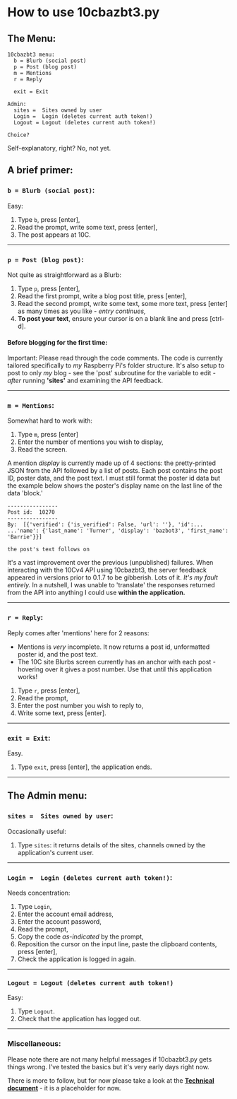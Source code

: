 # How to use 10cbazbt3.py

## The Menu:
````
10cbazbt3 menu:
  b = Blurb (social post)
  p = Post (blog post)
  m = Mentions
  r = Reply

  exit = Exit

Admin:
  sites =  Sites owned by user
  Login =  Login (deletes current auth token!)
  Logout = Logout (deletes current auth token!)

Choice?
````

Self-explanatory, right?  No, not yet.

## A brief primer:

### `b = Blurb (social post)`:
Easy:

1. Type `b`, press [enter],
1. Read the prompt, write some text, press [enter],
1. The post appears at 10C.

---

### `p = Post (blog post)`:
Not quite as straightforward as a Blurb:

1. Type `p`, press [enter],
1. Read the first prompt, write a blog post title, press [enter],
1. Read the second prompt, write some text, some more text, press [enter] as many times as you like - *entry continues,*
1. **To post your text**, ensure your cursor is on a blank line and press [ctrl-d].

#### Before blogging for the first time:
Important: Please read through the code comments.  The code is currently tailored specifically to *my* Raspberry Pi's folder structure.  It's also setup to post to only *my* blog - see the 'post' subroutine for the variable to edit - *after* running **'sites'** and examining the API feedback.

---

### `m = Mentions`:
Somewhat hard to work with:

1. Type `m`, press [enter]
1. Enter the number of mentions you wish to display,
1. Read the screen.

A mention *display* is currently made up of 4 sections: the pretty-printed JSON from the API followed by a list of posts.  Each post contains the post ID, poster data, and the post text.  I must still format the poster id data but the example below shows the poster's display name on the last line of the data 'block.'

````
----------------
Post id:  10270
----------------
By:  [{'verified': {'is_verified': False, 'url': ''}, 'id':...
...'name': {'last_name': 'Turner', 'display': 'bazbot3', 'first_name': 'Barrie'}}]

the post's text follows on
````

It's a vast improvement over the previous (unpublished) failures.  When interacting with the 10Cv4 API using 10cbazbt3, the server feedback appeared in versions prior to 0.1.7 to be gibberish.  Lots of it.  *It's my fault entirely.*  In a nutshell, I was unable to 'translate' the responses returned from the API into anything I could use **within the application.**

---

### `r = Reply`:
Reply comes after 'mentions' here for 2 reasons:

* Mentions is *very* incomplete.  It now returns a post id, unformatted poster id, and the post text.
* The 10C site Blurbs screen currently has an anchor with each post - hovering over it gives a post number.  Use that until this application works!

1. Type `r`, press [enter],
1. Read the prompt,
1. Enter the post number you wish to reply to,
1. Write some text, press [enter].

---

### `exit = Exit`:
Easy.

1. Type `exit`, press [enter], the application ends.

---

## The Admin menu:

### `sites =  Sites owned by user`:
Occasionally useful:

1. Type `sites`: it returns details of the sites, channels owned by the application's current user.

---

### `Login =  Login (deletes current auth token!)`:
Needs concentration:

1. Type `Login`,
1. Enter the account email address,
1. Enter the account password,
1. Read the prompt,
1. Copy the code *as-indicated* by the prompt,
1. Reposition the cursor on the input line, paste the clipboard contents, press [enter],
1. Check the application is logged in again.

---

### `Logout = Logout (deletes current auth token!)`
Easy:

1. Type `Logout`.
1. Check that the application has logged out.

---

### Miscellaneous:

Please note there are not many helpful messages if 10cbazbt3.py gets things wrong.  I've tested the basics but it's very early days right now.

There is more to follow, but for now please take a look at the **[Technical document](/docs/30-technical.md)** - it is a placeholder for now.
